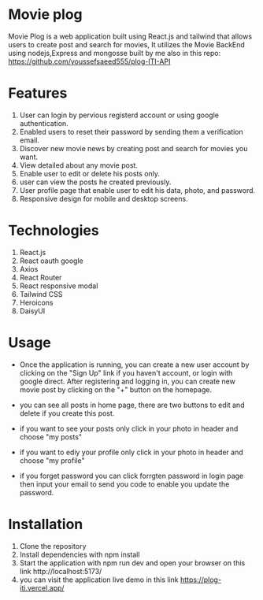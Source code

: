 # Movie plog
Movie Plog is a web application built using React.js and tailwind that allows users to create post and search for movies, It utilizes the Movie BackEnd using nodejs,Express and mongosse built by me also in this repo: https://github.com/youssefsaeed555/plog-ITI-API 


# Features
1. User can login by pervious registerd account or using google authentication.
2. Enabled users to reset their password by sending them a verification email.
3. Discover new movie news by creating post and search for movies you want.
4. View detailed about any movie post.
5. Enable user to edit or delete his posts only.
6. user can view the posts he created previously.
7. User profile page that enable user to edit his data, photo, and password.
8. Responsive design for mobile and desktop screens.

# Technologies
1. React.js
2. React oauth google
3. Axios
4. React Router
5. React responsive modal
6. Tailwind CSS
7. Heroicons
8. DaisyUI


# Usage
- Once the application is running, you can create a new user account by clicking on the "Sign Up" link if you haven't account, or login with google direct. After registering and logging in, you can create new movie post by clicking on the "+" button on the homepage.

- you can see all posts in home page, there are two buttons to edit and delete if you create this post.

- if you want to see your posts only click in your photo in header and choose "my posts"

-  if you want to ediy your profile only click in your photo in header and choose "my profile"

- if you forget password you can click forrgten password in login page then input your email to send you code to enable you update the password.



# Installation
1. Clone the repository 
2. Install dependencies with npm install
3. Start the application with npm run dev and open your browser on this link http://localhost:5173/
4. you can visit the application live demo in this link https://plog-iti.vercel.app/






